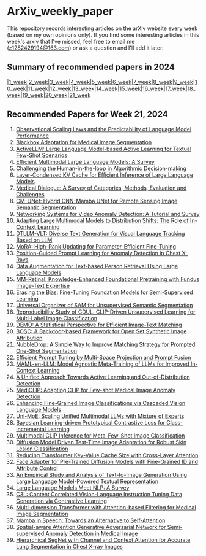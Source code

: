 # ArXiv_weekly_paper
This repository records interesting articles on the arXiv website every week (based on my own opinions only).
If you find some interesting articles in this week's arxiv that I've missed, feel free to email me (z1282429194@163.com) or ask a question and I'll add it later.

## Summary of recommended papers in 2024
<!-- | | | | |
|--------|--------|--------|--------| -->
|[1_week](https://github.com/Fatflower/ArXiv_weekly_paper/blob/main/2024/1_week.md)|[2_week](https://github.com/Fatflower/ArXiv_weekly_paper/blob/main/2024/2_week.md)|[3_week](https://github.com/Fatflower/ArXiv_weekly_paper/blob/main/2024/3_week.md)|[4_week](https://github.com/Fatflower/ArXiv_weekly_paper/blob/main/2024/4_week.md)|[5_week](https://github.com/Fatflower/ArXiv_weekly_paper/blob/main/2024/5_week.md)|[6_week](https://github.com/Fatflower/ArXiv_weekly_paper/blob/main/2024/6_week.md)|[7_week](https://github.com/Fatflower/ArXiv_weekly_paper/blob/main/2024/7_week.md)|[8_week](https://github.com/Fatflower/ArXiv_weekly_paper/blob/main/2024/8_week.md)|[9_week](https://github.com/Fatflower/ArXiv_weekly_paper/blob/main/2024/9_week.md)|[10_week](https://github.com/Fatflower/ArXiv_weekly_paper/blob/main/2024/10_week.md)|[11_week](https://github.com/Fatflower/ArXiv_weekly_paper/blob/main/2024/11_week.md)|[12_week](https://github.com/Fatflower/ArXiv_weekly_paper/blob/main/2024/12_week.md)|[13_week](https://github.com/Fatflower/ArXiv_weekly_paper/blob/main/2024/13_week.md)|[14_week](https://github.com/Fatflower/ArXiv_weekly_paper/blob/main/2024/14_week.md)|[15_week](https://github.com/Fatflower/ArXiv_weekly_paper/blob/main/2024/15_week.md)|[16_week](https://github.com/Fatflower/ArXiv_weekly_paper/blob/main/2024/16_week.md)|[17_week](https://github.com/Fatflower/ArXiv_weekly_paper/blob/main/2024/17_week.md)|[18_week](https://github.com/Fatflower/ArXiv_weekly_paper/blob/main/2024/18_week.md)|[19_week](https://github.com/Fatflower/ArXiv_weekly_paper/blob/main/2024/19_week.md)|[20_week](https://github.com/Fatflower/ArXiv_weekly_paper/blob/main/2024/20_week.md)|[21_week](https://github.com/Fatflower/ArXiv_weekly_paper/blob/main/2024/21_week.md)

<!-- | | | | | -->

## Recommended Papers for Week 21, 2024
1. [Observational Scaling Laws and the Predictability of Language Model Performance](https://arxiv.org/abs/2405.10938)
2. [Blackbox Adaptation for Medical Image Segmentation](https://arxiv.org/abs/2405.10913)
3. [ActiveLLM: Large Language Model-based Active Learning for Textual Few-Shot Scenarios](https://arxiv.org/abs/2405.10808)
4. [Efficient Multimodal Large Language Models: A Survey](https://arxiv.org/abs/2405.10739)
5. [Challenging the Human-in-the-loop in Algorithmic Decision-making](https://arxiv.org/abs/2405.10706)
6. [Layer-Condensed KV Cache for Efficient Inference of Large Language Models](https://arxiv.org/abs/2405.10637)
7. [Medical Dialogue: A Survey of Categories, Methods, Evaluation and Challenges](https://arxiv.org/abs/2405.10630)
8. [CM-UNet: Hybrid CNN-Mamba UNet for Remote Sensing Image Semantic Segmentation](https://arxiv.org/abs/2405.10530)
9. [Networking Systems for Video Anomaly Detection: A Tutorial and Survey](https://arxiv.org/abs/2405.10347)
10. [Adapting Large Multimodal Models to Distribution Shifts: The Role of In-Context Learning](https://arxiv.org/abs/2405.12217)
11. [DTLLM-VLT: Diverse Text Generation for Visual Language Tracking Based on LLM](https://arxiv.org/abs/2405.12139)
12. [MoRA: High-Rank Updating for Parameter-Efficient Fine-Tuning](https://arxiv.org/abs/2405.12130)
13. [Position-Guided Prompt Learning for Anomaly Detection in Chest X-Rays](https://arxiv.org/abs/2405.11976)
14. [Data Augmentation for Text-based Person Retrieval Using Large Language Models](https://arxiv.org/abs/2405.11971)
15. [MM-Retinal: Knowledge-Enhanced Foundational Pretraining with Fundus Image-Text Expertise](https://arxiv.org/abs/2405.11793)
16. [Erasing the Bias: Fine-Tuning Foundation Models for Semi-Supervised Learning](https://arxiv.org/abs/2405.11756)
17. [Universal Organizer of SAM for Unsupervised Semantic Segmentation](https://arxiv.org/abs/2405.11742)
18. [Reproducibility Study of CDUL: CLIP-Driven Unsupervised Learning for Multi-Label Image Classification](https://arxiv.org/abs/2405.11574)
19. [DEMO: A Statistical Perspective for Efficient Image-Text Matching](https://arxiv.org/abs/2405.11496)
20. [BOSC: A Backdoor-based Framework for Open Set Synthetic Image Attribution](https://arxiv.org/abs/2405.11491)
21. [NubbleDrop: A Simple Way to Improve Matching Strategy for Prompted One-Shot Segmentation](https://arxiv.org/abs/2405.11476)
22. [Efficient Prompt Tuning by Multi-Space Projection and Prompt Fusion](https://arxiv.org/abs/2405.11464)
23. [MAML-en-LLM: Model Agnostic Meta-Training of LLMs for Improved In-Context Learning](https://arxiv.org/abs/2405.11446)
24. [A Unified Approach Towards Active Learning and Out-of-Distribution Detection](https://arxiv.org/abs/2405.11337)
25. [MediCLIP: Adapting CLIP for Few-shot Medical Image Anomaly Detection](https://arxiv.org/abs/2405.11315)
26. [Enhancing Fine-Grained Image Classifications via Cascaded Vision Language Models](https://arxiv.org/abs/2405.11301)
27. [Uni-MoE: Scaling Unified Multimodal LLMs with Mixture of Experts](https://arxiv.org/abs/2405.11273)
28. [Bayesian Learning-driven Prototypical Contrastive Loss for Class-Incremental Learning](https://arxiv.org/abs/2405.11067)
29. [Multimodal CLIP Inference for Meta-Few-Shot Image Classification](https://arxiv.org/abs/2405.10954)
30. [Diffusion Model Driven Test-Time Image Adaptation for Robust Skin Lesion Classification](https://arxiv.org/abs/2405.11289)
31. [Reducing Transformer Key-Value Cache Size with Cross-Layer Attention](https://arxiv.org/abs/2405.12981)
32. [Face Adapter for Pre-Trained Diffusion Models with Fine-Grained ID and Attribute Control](https://arxiv.org/abs/2405.12970)
33. [An Empirical Study and Analysis of Text-to-Image Generation Using Large Language Model-Powered Textual Representation](https://arxiv.org/abs/2405.12914)
34. [Large Language Models Meet NLP: A Survey](https://arxiv.org/abs/2405.12819)
35. [C3L: Content Correlated Vision-Language Instruction Tuning Data Generation via Contrastive Learning](https://arxiv.org/abs/2405.12752)
36. [Multi-dimension Transformer with Attention-based Filtering for Medical Image Segmentation](https://arxiv.org/abs/2405.12328)
37. [Mamba in Speech: Towards an Alternative to Self-Attention](https://arxiv.org/abs/2405.12609)
38. [Spatial-aware Attention Generative Adversarial Network for Semi-supervised Anomaly Detection in Medical Image](https://arxiv.org/abs/2405.12872)
39. [Hierarchical SegNet with Channel and Context Attention for Accurate Lung Segmentation in Chest X-ray Images](https://arxiv.org/abs/2405.12318)